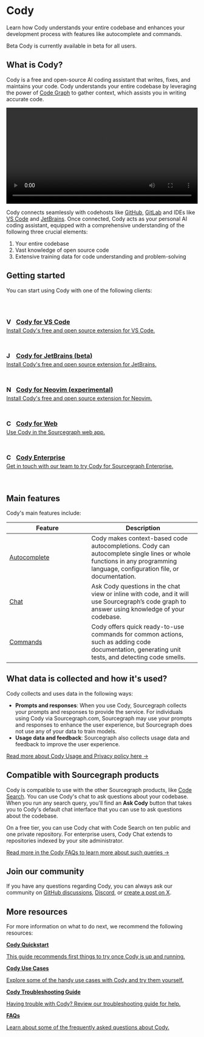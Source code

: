 <style>
.limg {
  list-style: none;
  margin: 3rem 0 !important;
  padding: 0 !important;
}
.limg li {
  margin-bottom: 1rem;
  padding: 0 !important;
}

.limg li:last {
  margin-bottom: 0;
}

.limg a {
    display: flex;
    flex-direction: column;
    transition-property: all;
   transition-timing-function: cubic-bezier(0.4, 0, 0.2, 1);
     transition-duration: 350ms;
     border-radius: 0.75rem;
  padding-top: 1rem;
  padding-bottom: 1rem;

}

.limg a:hover {
  padding-left: 1rem;
  padding-right: 1rem;
  background: rgb(113 220 232 / 19%);
}

.limg p {
  margin: 0rem;
}
.limg a img {
  width: 1rem;
}

.limg h3 {
  display:flex;
  gap: 0.6rem;
  margin-top: 0;
  margin-bottom: .25rem

}

th:first-child,
td:first-child {
   min-width: 200px;
}

.markdown-body table thead tr{
  border-top:0;
}

.markdown-body table th, .markdown-body table td {
    text-align: left;
    vertical-align: baseline;
    padding: 0.5714286em;
}

.markdown-body table tr:nth-child(2n) {
  background: unset;
}

.markdown-body table th, .markdown-body table td {
    border: none;
}

.markdown-body .cards {
  display: flex;
  align-items: stretch;
}

.markdown-body .cards .card {
  flex: 1;
  margin: 0.5em;
  color: var(--text-color);
  border-radius: 4px;
  border: 1px solid var(--sidebar-nav-active-bg);
  padding: 1.5rem;
  padding-top: 1.25rem;
}

.markdown-body .cards .card:hover {
  color: var(--link-color);
}

.markdown-body .cards .card span {
  color: var(--link-color);
  font-weight: bold;
}

body.theme-dark img.toggle {
    filter: invert(100%);
}

img.toggle {
    width: 20px;
    height: 20px;
}

.toggle-container {
  border: 1px solid;
  border-radius: 3px;
  display: inline-flex;
  vertical-align: bottom;
}

</style>

<!-- # <picture title="Cody"><img class="theme-dark-only" alt="Cody" src="https://storage.googleapis.com/sourcegraph-assets/cody/20230417/logomark-default-text-white.png" width="200"><img class="theme-light-only" alt="Cody" src="https://storage.googleapis.com/sourcegraph-assets/cody/20230417/logomark-default-text-black.png" width="200"><div style="display:none">Cody</div></picture> -->

# Cody

<p class="subtitle">Learn how Cody understands your entire codebase and enhances your development process with features like autocomplete and commands.</p>

<aside class="beta">
<p>
<span class="badge badge-beta">Beta</span>
Cody is currently available in beta for all users.
</p>
</aside>

## What is Cody?

Cody is a free and open-source AI coding assistant that writes, fixes, and maintains your code. Cody understands your entire codebase by leveraging the power of [Code Graph](./../core-concepts/code-graph.md) to gather context, which assists you in writing accurate code.

<video width="1920" height="1080" loop playsinline controls style="width: 100%; height: auto; max-width: 50rem">
  <source src="https://storage.googleapis.com/sourcegraph-assets/Docs/Media/cody-in-action.mp4" type="video/mp4">
</video>

Cody connects seamlessly with codehosts like <a target="blank" href="https://github.com/login?client_id=e917b2b7fa9040e1edd4&return_to=%2Flogin%2Foauth%2Fauthorize%3Fclient_id%3De917b2b7fa9040e1edd4%26response_type%3Dcode%26scope%3Duser%253Aemail%26state%3DeyJSZWRpcmVjdCI6Ii9nZXQtY29keSIsIlByb3ZpZGVySUQiOiJodHRwczovL2dpdGh1Yi5jb20vOjplOTE3YjJiN2ZhOTA0MGUxZWRkNCIsIkNTUkYiOiIyNlJzS1dFMG15LUJKeUNUTDRNT2QtYmhoNUt0ZklMUUZPZVYxRENZY2JJIiwiT3AiOiIifQ">GitHub</a>, <a target="blank" href="https://gitlab.com/users/sign_in">GitLab</a> and IDEs like <a target="blank" href="https://marketplace.visualstudio.com/items?itemName=sourcegraph.cody-ai">VS Code</a> and <a target="blank" href="https://plugins.jetbrains.com/plugin/9682-sourcegraph-cody--code-search">JetBrains</a>. Once connected, Cody acts as your personal AI coding assistant, equipped with a comprehensive understanding of the following three crucial elements:

1. Your entire codebase
2. Vast knowledge of open source code
3. Extensive training data for code understanding and problem-solving

## Getting started

You can start using Cody with one of the following clients:

<ul class="limg">
  <li>
    <a class="card text-left" target="_blank" href="https://marketplace.visualstudio.com/items?itemName=sourcegraph.cody-ai">
    <h3><img alt="VS Code" src="https://storage.googleapis.com/sourcegraph-assets/docs/images/cody/vscode.svg"/> Cody for VS Code</h3>
    <p>Install Cody's free and open source extension for VS Code.</p>
    </a>
  </li>
  <li>
    <a class="card text-left" target="_blank" href="https://plugins.jetbrains.com/plugin/9682-cody-ai-by-sourcegraph">
      <h3><img alt="JetBrains" src="https://storage.googleapis.com/sourcegraph-assets/docs/images/cody/jb_beam.svg" />Cody for JetBrains (beta)</h3>
      <p>Install Cody's free and open source extension for JetBrains.</p>
    </a>
  </li>
    <li>
    <a class="card text-left" target="_blank" href="https://github.com/sourcegraph/sg.nvim">
      <h3><img alt="Neovim" src="https://storage.googleapis.com/sourcegraph-assets/Docs/neovim-logo.png" />Cody for Neovim (experimental)</h3>
      <p>Install Cody's free and open source extension for Neovim.</p>
    </a>
  </li>
  <li>
    <a class="card text-left" target="_blank" href="https://sourcegraph.com/sign-in?returnTo=/search">
      <h3><img alt="Cody for Web" src="https://sourcegraph.com/.assets/img/sourcegraph-mark.svg" />Cody for Web</h3>
      <p>Use Cody in the Sourcegraph web app.</p>
    </a>
  </li>
  <li>
    <a class="card text-left" target="_blank" href="https://about.sourcegraph.com/cody/pricing">
      <h3><img alt="Cody Enterprise" src="https://sourcegraph.com/.assets/img/sourcegraph-mark.svg" />Cody Enterprise</h3>
      <p>Get in touch with our team to try Cody for Sourcegraph Enterprise.</p>
    </a>
  </li>
</ul>

## Main features

Cody's main features include:

<!-- NOTE: These should stay roughly in sync with client/cody/README.md, although these need to be not specific to VS Code. -->

|     Feature     |                                                                                         Description                                                                                         |
| --------------- | ------------------------------------------------------------------------------------------------------------------------------------------------------------------------------------------- |
| [Autocomplete](./../capabilities.md#autocomplete)    | Cody makes context-based code autocompletions. Cody can autocomplete single lines or whole functions in any programming language, configuration file, or documentation.
| [Chat](./../capabilities.md#chat)    | Ask Cody questions in the chat view or inline with code, and it will use Sourcegraph’s code graph to answer using knowledge of your codebase. |
| [Commands](./../capabilities.md#commands)    | Cody offers quick ready-to-use commands for common actions, such as adding code documentation, generating unit tests, and detecting code smells. |

## What data is collected and how it's used?

Cody collects and uses data in the following ways:

- **Prompts and responses**:  When you use Cody, Sourcegraph collects your prompts and responses to provide the service. For individuals using Cody via Sourcegraph.com, Sourcegraph may use your prompts and responses to enhance the user experience, but Sourcegraph does not use any of your data to train models.
- **Usage data and feedback**:  Sourcegraph also collects usage data and feedback to improve the user experience.

<a target="_blank" href="https://about.sourcegraph.com/terms/cody-notice">Read more about Cody Usage and Privacy policy here →</a>

## Compatible with Sourcegraph products

Cody is compatible to use with the other Sourcegraph products, like [Code Search](./../../code_search/index.md). You can use Cody's chat to ask questions about your codebase. When you run any search query, you'll find an **Ask Cody** button that takes you to Cody's default chat interface that you can use to ask questions about the codebase.

On a free tier, you can use Cody chat with Code Search on ten public and one private repository. For enterprise users, Cody Chat extends to repositories indexed by your site administrator.

[Read more in the Cody FAQs to learn more about such queries →](./../faq.md)

## Join our community

If you have any questions regarding Cody, you can always ask our community on [GitHub discussions](https://github.com/sourcegraph/cody/discussions), [Discord](https://discord.com/invite/s2qDtYGnAE), or [create a post on X](https://twitter.com/sourcegraphcody).

## More resources

For more information on what to do next, we recommend the following resources:

<div class="cards">
  <a class="card text-left" href="./../quickstart"><b>Cody Quickstart</b><p>This guide recommends first things to try once Cody is up and running.</p></a>
  <a class="card text-left" href="./../use-cases"><b>Cody Use Cases</b><p>Explore some of the handy use cases with Cody and try them yourself.</p></a>
</div>
<div class="cards">
   <a class="card text-left" href="./../troubleshooting"><b>Cody Troubleshooting Guide</b><p>Having trouble with Cody? Review our troubleshooting guide for help.</p></a>
  <a class="card text-left" href="./../faq"><b>FAQs</b><p>Learn about some of the frequently asked questions about Cody.</p></a>
</div>
